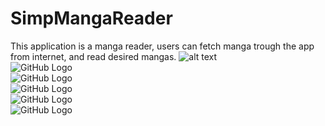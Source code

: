 # SimpMangaReader
This application is a manga reader, users can fetch manga trough the app from internet, and read desired mangas.
![alt text](https://github.com/Asaad27/SimpMangaReader/blob/main/bob/main/images/browse.PNG?raw=true)
</br>
![GitHub Logo](https://github.com/Asaad27/SimpMangaReader/blob/main/bob/main/images/search.PNG?raw=true)
</br>
![GitHub Logo](https://github.com/Asaad27/SimpMangaReader/blob/main/bob/main/images/recent.PNG?raw=true)
</br>
![GitHub Logo](https://github.com/Asaad27/SimpMangaReader/blob/main/bob/main/images/reader.PNG)
</br>
![GitHub Logo](https://github.com/Asaad27/SimpMangaReader/blob/main/bob/main/images/mangadetail.PNG)
</br>
![GitHub Logo](https://github.com/Asaad27/SimpMangaReader/blob/main/bob/main/images/bookmarks.PNG)
